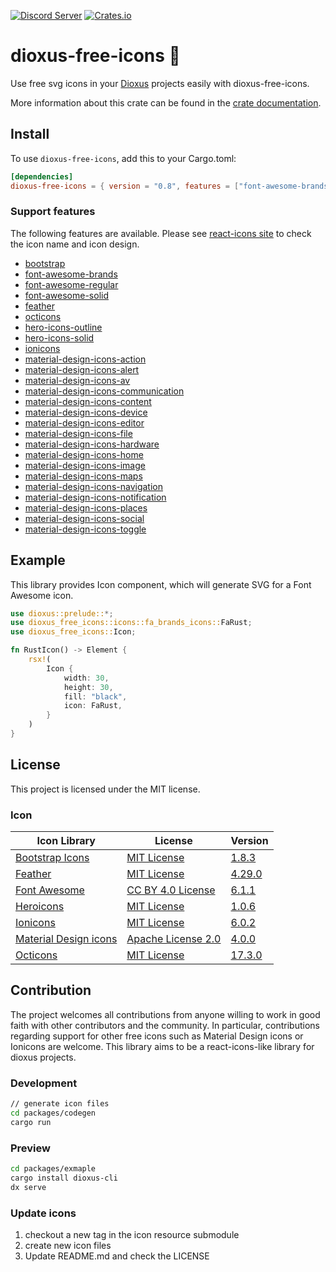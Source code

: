 [![Discord Server](https://img.shields.io/discord/899851952891002890.svg?logo=discord&style=flat-square)](https://discord.gg/sKJSVNSCDJ)
[![Crates.io](https://img.shields.io/crates/v/dioxus-free-icons)](https://crates.io/crates/dioxus-free-icons)

# dioxus-free-icons 🙂

Use free svg icons in your [Dioxus](https://dioxuslabs.com/) projects easily with dioxus-free-icons.

More information about this crate can be found in the [crate documentation](https://docs.rs/dioxus-free-icons/0.7.0/dioxus_free_icons/).

## Install

To use `dioxus-free-icons`, add this to your Cargo.toml:

```toml
[dependencies]
dioxus-free-icons = { version = "0.8", features = ["font-awesome-brands"] }
```

### Support features

The following features are available. Please see [react-icons site](https://react-icons.github.io/react-icons) to check the icon name and icon design. 

- [bootstrap](https://docs.rs/dioxus-free-icons/0.7.0/dioxus_free_icons/icons/bs_icons/index.html)
- [font-awesome-brands](https://docs.rs/dioxus-free-icons/0.7.0/dioxus_free_icons/icons/fa_brands_icons/index.html)
- [font-awesome-regular](https://docs.rs/dioxus-free-icons/0.7.0/dioxus_free_icons/icons/fa_regular_icons/index.html)
- [font-awesome-solid](https://docs.rs/dioxus-free-icons/0.7.0/dioxus_free_icons/icons/fa_solid_icons/index.html)
- [feather](https://docs.rs/dioxus-free-icons/0.7.0/dioxus_free_icons/icons/fi_icons/index.html)
- [octicons](https://docs.rs/dioxus-free-icons/0.7.0/dioxus_free_icons/icons/go_icons/index.html)
- [hero-icons-outline](https://docs.rs/dioxus-free-icons/0.7.0/dioxus_free_icons/icons/hi_outline_icons/index.html)
- [hero-icons-solid](https://docs.rs/dioxus-free-icons/0.7.0/dioxus_free_icons/icons/hi_solid_icons/index.html)
- [ionicons](https://docs.rs/dioxus-free-icons/0.7.0/dioxus_free_icons/icons/io_icons/index.html)
- [material-design-icons-action](https://docs.rs/dioxus-free-icons/0.7.0/dioxus_free_icons/icons/md_action_icons/index.html)
- [material-design-icons-alert](https://docs.rs/dioxus-free-icons/0.7.0/dioxus_free_icons/icons/md_alert_icons/index.html)
- [material-design-icons-av](https://docs.rs/dioxus-free-icons/0.7.0/dioxus_free_icons/icons/md_av_icons/index.html)
- [material-design-icons-communication](https://docs.rs/dioxus-free-icons/0.7.0/dioxus_free_icons/icons/md_communication_icons/index.html)
- [material-design-icons-content](https://docs.rs/dioxus-free-icons/0.7.0/dioxus_free_icons/icons/md_content_icons/index.html)
- [material-design-icons-device](https://docs.rs/dioxus-free-icons/0.7.0/dioxus_free_icons/icons/io_icons/index.html)
- [material-design-icons-editor](https://docs.rs/dioxus-free-icons/0.7.0/dioxus_free_icons/icons/md_editor_icons/index.html)
- [material-design-icons-file](https://docs.rs/dioxus-free-icons/0.7.0/dioxus_free_icons/icons/md_file_icons/index.html)
- [material-design-icons-hardware](https://docs.rs/dioxus-free-icons/0.7.0/dioxus_free_icons/icons/md_hardware_icons/index.html)
- [material-design-icons-home](https://docs.rs/dioxus-free-icons/0.7.0/dioxus_free_icons/icons/md_home_icons/index.html)
- [material-design-icons-image](https://docs.rs/dioxus-free-icons/0.7.0/dioxus_free_icons/icons/md_image_icons/index.html)
- [material-design-icons-maps](https://docs.rs/dioxus-free-icons/0.7.0/dioxus_free_icons/icons/md_maps_icons/index.html)
- [material-design-icons-navigation](https://docs.rs/dioxus-free-icons/0.7.0/dioxus_free_icons/icons/md_navigation_icons/index.html)
- [material-design-icons-notification](https://docs.rs/dioxus-free-icons/0.7.0/dioxus_free_icons/icons/md_notification_icons/index.html)
- [material-design-icons-places](https://docs.rs/dioxus-free-icons/0.7.0/dioxus_free_icons/icons/md_places_icons/index.html)
- [material-design-icons-social](https://docs.rs/dioxus-free-icons/0.7.0/dioxus_free_icons/icons/md_social_icons/index.html)
- [material-design-icons-toggle](https://docs.rs/dioxus-free-icons/0.7.0/dioxus_free_icons/icons/md_toggle_icons/index.html)

## Example

This library provides Icon component, which will generate SVG for a Font Awesome icon.

```rust
use dioxus::prelude::*;
use dioxus_free_icons::icons::fa_brands_icons::FaRust;
use dioxus_free_icons::Icon;

fn RustIcon() -> Element {
    rsx!(
        Icon {
            width: 30,
            height: 30,
            fill: "black",
            icon: FaRust,
        }
    )
}
```

## License

This project is licensed under the MIT license.

### Icon

Icon Library|License|Version
---|---|---
[Bootstrap Icons](https://icons.getbootstrap.com/)|[MIT License](https://github.com/twbs/icons/blob/main/LICENSE.md)| [1.8.3](https://github.com/twbs/icons/tree/v1.8.3)
[Feather](https://feathericons.com/)|[MIT License](https://github.com/feathericons/feather/blob/master/LICENSE)| [4.29.0](https://github.com/feathericons/feather/tree/v4.29.0)
[Font Awesome](https://fontawesome.com/)|[CC BY 4.0 License](https://creativecommons.org/licenses/by/4.0/)| [6.1.1](https://github.com/FortAwesome/Font-Awesome/tree/6.1.1)
[Heroicons](https://heroicons.com/)|[MIT License](https://github.com/tailwindlabs/heroicons/blob/master/LICENSE)| [1.0.6](https://github.com/tailwindlabs/heroicons/tree/v1.0.6)
[Ionicons](https://ionic.io/ionicons)|[MIT License](https://github.com/ionic-team/ionicons/blob/main/LICENSE)| [6.0.2](https://github.com/ionic-team/ionicons/tree/v6.0.2)
[Material Design icons](https://developers.google.com/fonts/docs/material_icons)|[Apache License 2.0](https://github.com/google/material-design-icons/blob/master/LICENSE)| [4.0.0](https://github.com/google/material-design-icons/tree/4.0.0)
[Octicons](https://primer.style/octicons/)|[MIT License](https://github.com/primer/octicons/blob/main/LICENSE)| [17.3.0](https://github.com/primer/octicons/tree/v17.3.0)

## Contribution

The project welcomes all contributions from anyone willing to work in good faith with other contributors and the community. 
In particular, contributions regarding support for other free icons such as Material Design icons or Ionicons are welcome. 
This library aims to be a react-icons-like library for dioxus projects.

### Development

```sh
// generate icon files
cd packages/codegen
cargo run
```

### Preview

```sh
cd packages/exmaple
cargo install dioxus-cli
dx serve
```

### Update icons

1. checkout a new tag in the icon resource submodule
2. create new icon files
3. Update README.md and check the LICENSE
